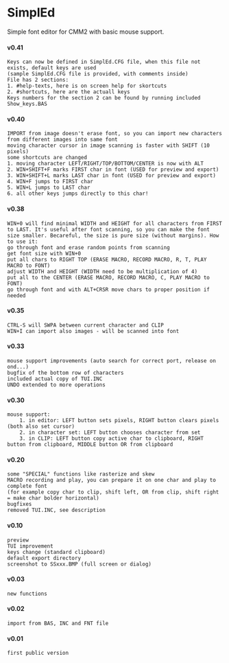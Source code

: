# SimplEd
Simple font editor for CMM2 with basic mouse support.

#### v0.41
	Keys can now be defined in SimplEd.CFG file, when this file not exists, default keys are used
	(sample SimplEd.CFG file is provided, with comments inside)
	File has 2 sections:
	1. #help-texts, here is on screen help for skortcuts
	2. #shortcuts, here are the actuall keys
	Keys numbers for the section 2 can be found by running included Show_keys.BAS
	
#### v0.40
	IMPORT from image doesn't erase font, so you can import new characters from different images into same font
	moving character cursor in image scanning is faster with SHIFT (10 pixels)
	some shortcuts are changed
	1. moving character LEFT/RIGHT/TOP/BOTTOM/CENTER is now with ALT
	2. WIN+SHIFT+F marks FIRST char in font (USED for preview and export)
	3. WIN+SHIFT+L marks LAST char in font (USED for preview and export)
	4. WIN+F jumps to FIRST char
	5. WIN+L jumps to LAST char
	6. all other keys jumps directly to this char!	

#### v0.38
	WIN+0 will find minimal WIDTH and HEIGHT for all characters from FIRST to LAST. It's useful after font scanning, so you can make the font size smaller. Becareful, the size is pure size (without margins). How to use it:
 	go through font and erase random points from scanning
 	get font size with WIN+0
 	put all chars to RIGHT TOP (ERASE MACRO, RECORD MACRO, R, T, PLAY MACRO to FONT)
 	adjust WIDTH and HEIGHT (WIDTH need to be multiplication of 4)
 	put all to the CENTER (ERASE MACRO, RECORD MACRO, C, PLAY MACRO to FONT)
 	go through font and with ALT+CRSR move chars to proper position if needed
	
#### v0.35
	CTRL-S will SWPA between current character and CLIP
	WIN+I can import also images - will be scanned into font

#### v0.33
	mouse support improvements (auto search for correct port, release on ond...)
	bugfix of the bottom row of characters
	included actual copy of TUI.INC
	UNDO extended to more operations
	
#### v0.30
	mouse support:
		1. in editor: LEFT button sets pixels, RIGHT button clears pixels (both also set cursor)
		2. in character set: LEFT button chooses character from set
		3. in CLIP: LEFT button copy active char to clipboard, RIGHT button from clipboard, MIDDLE button OR from clipboard  
	
#### v0.20
	some "SPECIAL" functions like rasterize and skew
	MACRO recording and play, you can prepare it on one char and play to complete font
	(for example copy char to clip, shift left, OR from clip, shift right = make char bolder horizontal)
	bugfixes
	removed TUI.INC, see description
	
#### v0.10
	preview
	TUI improvement
	keys change (standard clipboard)
	default export directory
	screenshot to SSxxx.BMP (full screen or dialog)

#### v0.03
	new functions
	
#### v0.02
	import from BAS, INC and FNT file

#### v0.01
	first public version
	

